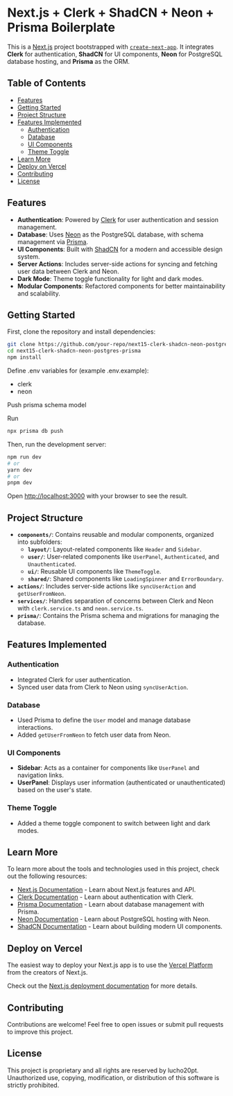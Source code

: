 # Next.js + Clerk + ShadCN + Neon + Prisma Boilerplate

This is a [Next.js](https://nextjs.org) project bootstrapped with [`create-next-app`](https://nextjs.org/docs/app/api-reference/cli/create-next-app). It integrates **Clerk** for authentication, **ShadCN** for UI components, **Neon** for PostgreSQL database hosting, and **Prisma** as the ORM.

## Table of Contents

- [Features](#features)
- [Getting Started](#getting-started)
- [Project Structure](#project-structure)
- [Features Implemented](#features-implemented)
  - [Authentication](#authentication)
  - [Database](#database)
  - [UI Components](#ui-components)
  - [Theme Toggle](#theme-toggle)
- [Learn More](#learn-more)
- [Deploy on Vercel](#deploy-on-vercel)
- [Contributing](#contributing)
- [License](#license)

## Features

- **Authentication**: Powered by [Clerk](https://clerk.dev) for user authentication and session management.
- **Database**: Uses [Neon](https://neon.tech) as the PostgreSQL database, with schema management via [Prisma](https://www.prisma.io).
- **UI Components**: Built with [ShadCN](https://shadcn.dev) for a modern and accessible design system.
- **Server Actions**: Includes server-side actions for syncing and fetching user data between Clerk and Neon.
- **Dark Mode**: Theme toggle functionality for light and dark modes.
- **Modular Components**: Refactored components for better maintainability and scalability.

## Getting Started

First, clone the repository and install dependencies:

```bash
git clone https://github.com/your-repo/next15-clerk-shadcn-neon-postgres-prisma.git
cd next15-clerk-shadcn-neon-postgres-prisma
npm install
```

Define .env variables for (example .env.example):

- clerk
- neon

Push prisma schema model

Run

```bash
npx prisma db push
```

Then, run the development server:

```bash
npm run dev
# or
yarn dev
# or
pnpm dev
```

Open [http://localhost:3000](http://localhost:3000) with your browser to see the result.

## Project Structure

- **`components/`**: Contains reusable and modular components, organized into subfolders:
  - **`layout/`**: Layout-related components like `Header` and `Sidebar`.
  - **`user/`**: User-related components like `UserPanel`, `Authenticated`, and `Unauthenticated`.
  - **`ui/`**: Reusable UI components like `ThemeToggle`.
  - **`shared/`**: Shared components like `LoadingSpinner` and `ErrorBoundary`.
- **`actions/`**: Includes server-side actions like `syncUserAction` and `getUserFromNeon`.
- **`services/`**: Handles separation of concerns between Clerk and Neon with `clerk.service.ts` and `neon.service.ts`.
- **`prisma/`**: Contains the Prisma schema and migrations for managing the database.

## Features Implemented

### Authentication

- Integrated Clerk for user authentication.
- Synced user data from Clerk to Neon using `syncUserAction`.

### Database

- Used Prisma to define the `User` model and manage database interactions.
- Added `getUserFromNeon` to fetch user data from Neon.

### UI Components

- **Sidebar**: Acts as a container for components like `UserPanel` and navigation links.
- **UserPanel**: Displays user information (authenticated or unauthenticated) based on the user's state.

### Theme Toggle

- Added a theme toggle component to switch between light and dark modes.

## Learn More

To learn more about the tools and technologies used in this project, check out the following resources:

- [Next.js Documentation](https://nextjs.org/docs) - Learn about Next.js features and API.
- [Clerk Documentation](https://clerk.dev/docs) - Learn about authentication with Clerk.
- [Prisma Documentation](https://www.prisma.io/docs) - Learn about database management with Prisma.
- [Neon Documentation](https://neon.tech/docs) - Learn about PostgreSQL hosting with Neon.
- [ShadCN Documentation](https://shadcn.dev) - Learn about building modern UI components.

## Deploy on Vercel

The easiest way to deploy your Next.js app is to use the [Vercel Platform](https://vercel.com/new?utm_medium=default-template&filter=next.js&utm_source=create-next-app&utm_campaign=create-next-app-readme) from the creators of Next.js.

Check out the [Next.js deployment documentation](https://nextjs.org/docs/app/building-your-application/deploying) for more details.

## Contributing

Contributions are welcome! Feel free to open issues or submit pull requests to improve this project.

## License

This project is proprietary and all rights are reserved by lucho20pt. Unauthorized use, copying, modification, or distribution of this software is strictly prohibited.
